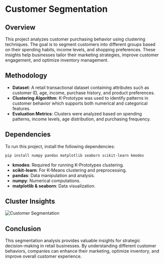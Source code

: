 # Customer Segmentation 

## Overview
This project analyzes customer purchasing behavior using clustering techniques. The goal is to segment customers into different groups based on their spending habits, income levels, and shopping preferences. These insights help businesses tailor their marketing strategies, improve customer engagement, and optimize inventory management.

## Methodology
- **Dataset**: A retail transactional dataset containing attributes such as customer ID, age, income, purchase history, and product preferences.
- **Clustering Algorithm**: K-Prototype was used to identify patterns in customer behavior which supports both numerical and categorical features.
- **Evaluation Metrics**: Clusters were analyzed based on spending patterns, income levels, age distribution, and purchasing frequency.

## Dependencies
To run this project, install the following dependencies:
```bash
pip install numpy pandas matplotlib seaborn scikit-learn kmodes
```
- **kmodes**: Required for running K-Prototypes clustering.
- **scikit-learn**: For K-Means clustering and preprocessing.
- **pandas**: Data manipulation and analysis.
- **numpy**: Numerical computations.
- **matplotlib & seaborn**: Data visualization.

## Cluster Insights
![Customer Segmentation](plots/customer3d.png)


## Conclusion
This segmentation analysis provides valuable insights for strategic decision-making in retail businesses. By understanding different customer behaviors, companies can enhance their marketing, optimize inventory, and improve overall customer experience.

